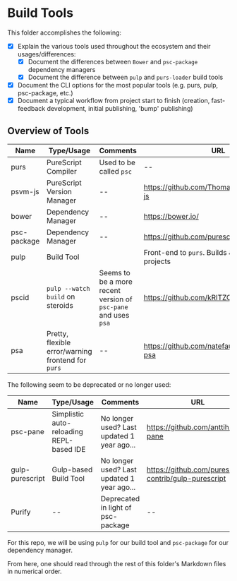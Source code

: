 # Build Tools

This folder accomplishes the following:

- [x] Explain the various tools used throughout the ecosystem and their usages/differences:
    - [x] Document the differences between `Bower` and `psc-package` dependency managers
    - [x] Document the difference between `pulp` and `purs-loader` build tools
- [x] Document the CLI options for the most popular tools (e.g. purs, pulp, psc-package, etc.)
- [x] Document a typical workflow from project start to finish (creation, fast-feedback development, initial publishing, 'bump' publishing)

## Overview of Tools

| Name | Type/Usage | Comments | URL |
| - | - | - | - |
| purs | PureScript Compiler | Used to be called `psc` | -- |
| psvm-js | PureScript Version Manager | -- | https://github.com/ThomasCrevoisier/psvm-js
| bower | Dependency Manager | -- | https://bower.io/ |
| psc-package | Dependency Manager | -- | https://github.com/purescript/psc-package |
| pulp | Build Tool | | Front-end to `purs`. Builds & publishes projects | https://github.com/purescript-contrib/pulp |
| pscid | `pulp --watch build` on steroids | Seems to be a more recent version of `psc-pane` and uses `psa` | https://github.com/kRITZCREEK/pscid
| psa | Pretty, flexible error/warning frontend for `purs` | -- | https://github.com/natefaubion/purescript-psa

The following seem to be deprecated or no longer used:

| Name | Type/Usage | Comments | URL |
| - | - | - | - |
| psc-pane | Simplistic auto-reloading REPL-based IDE | No longer used? Last updated 1 year ago... | https://github.com/anttih/psc-pane
| gulp-purescript | Gulp-based Build Tool | No longer used? Last updated 1 year ago... | https://github.com/purescript-contrib/gulp-purescript |
| Purify | -- | Deprecated in light of psc-package | -- |

For this repo, we will be using `pulp` for our build tool and `psc-package` for our dependency manager.

From here, one should read through the rest of this folder's Markdown files in numerical order.
